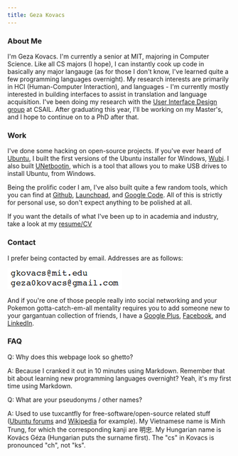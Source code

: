 ```yaml
---
title: Geza Kovacs
---
```


### About Me

I'm Geza Kovacs. I'm currently a senior at MIT, majoring in Computer Science. Like all CS majors (I hope), I can instantly cook up code in basically any major langauge (as for those I don't know, I've learned quite a few programming languages overnight). My research interests are primarily in HCI (Human-Computer Interaction), and languages - I'm currently mostly interested in building interfaces to assist in translation and language acquisition. I've been doing my research with the [User Interface Design group](http://groups.csail.mit.edu/uid/) at CSAIL. After graduating this year, I'll be working on my Master's, and I hope to continue on to a PhD after that.

### Work

I've done some hacking on open-source projects. If you've ever heard of [Ubuntu](http://www.ubuntu.com/), I built the first versions of the Ubuntu installer for Windows, [Wubi](http://wubi.sourceforge.net/). I also built [UNetbootin](http://unetbootin.sourceforge.net/), which is a tool that allows you to make USB drives to install Ubuntu, from Windows.

Being the prolific coder I am, I've also built quite a few random tools, which you can find at [Github](http://github.com/gkovacs), [Launchpad](http://launchpad.net/~gezakovacs), and [Google Code](http://code.google.com/u/115256740026582893742/). All of this is strictly for personal use, so don't expect anything to be polished at all.

If you want the details of what I've been up to in academia and industry, take a look at my [resume/CV](resume.pdf)

### Contact

I prefer being contacted by email. Addresses are as follows:

![mail](mail.png)

And if you're one of those people really into social networking and your Pokemon gotta-catch-em-all mentality requires you to add someone new to your gargantuan collection of friends, I have a [Google Plus](https://plus.google.com/115256740026582893742), [Facebook](http://www.facebook.com/gkovacs), and [LinkedIn](http://www.linkedin.com/pub/geza-kovacs/10/189/1).

### FAQ

Q: Why does this webpage look so ghetto?

A: Because I cranked it out in 10 minutes using Markdown. Remember that bit about learning new programming languages overnight? Yeah, it's my first time using Markdown.

Q: What are your pseudonyms / other names?

A: Used to use tuxcantfly for free-software/open-source related stuff ([Ubuntu forums](http://ubuntuforums.org/member.php?u=79823) and [Wikipedia](http://en.wikipedia.org/wiki/User:Tuxcantfly) for example). My Vietnamese name is Minh Trung, for which the corresponding kanji are 明忠. My Hungarian name is Kovács Géza (Hungarian puts the surname first). The "cs" in Kovacs is pronounced "ch", not "ks".

